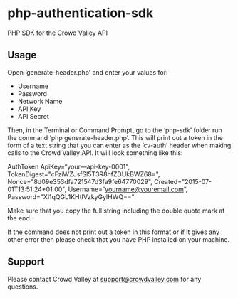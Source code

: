 # php-authentication-sdk
PHP SDK for the Crowd Valley API 

## Usage

Open ‘generate-header.php’ and enter your values for:

- Username
- Password
- Network Name
- API Key
- API Secret

Then, in the Terminal or Command Prompt, go to the ‘php-sdk’ folder run the command ‘php generate-header.php’. This will print out a token in the form of a text string that you can enter as the ‘cv-auth’ header when making calls to the Crowd Valley API. It will look something like this:

AuthToken ApiKey=“your—api-key-0001", TokenDigest="cFziWZJsfSl5T3R8hfZDUkBWZ68=", Nonce="8d09e353dfa721547d3fa9fe64770029", Created="2015-07-01T13:51:24+01:00", Username=“yourname@youremail.com”, Password="Xl1qQGL1KHtIVzkyGylHWQ=="

Make sure that you copy the full string including the double quote mark at the end.

If the command does not print out a token in this format or if it gives any other error then please check that you have PHP installed on your machine. 

## Support

Please contact Crowd Valley at support@crowdvalley.com for any questions.